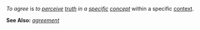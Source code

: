 *To agree* is *to [perceive](https://github.com/gcassel/Modular-Organization-Terminology/blob/master/terms/perceive.md) [truth](https://github.com/gcassel/Modular-Organization-Terminology/blob/master/terms/true.md) in a [specific](https://github.com/gcassel/Modular-Organization-Terminology/blob/master/terms/specific.md) [concept](https://github.com/gcassel/Modular-Organization-Terminology/blob/master/terms/concept.md)* within a specific [context](https://github.com/gcassel/Modular-Organization-Terminology/blob/master/terms/context.md).

**See Also:** *[agreement](https://github.com/gcassel/Modular-Organization-Terminology/blob/master/terms/agreement.md)*
